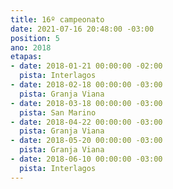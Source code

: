 ```yaml
---
title: 16º campeonato
date: 2021-07-16 20:48:00 -03:00
position: 5
ano: 2018
etapas:
- date: 2018-01-21 00:00:00 -02:00
  pista: Interlagos
- date: 2018-02-18 00:00:00 -03:00
  pista: Granja Viana
- date: 2018-03-18 00:00:00 -03:00
  pista: San Marino
- date: 2018-04-22 00:00:00 -03:00
  pista: Granja Viana
- date: 2018-05-20 00:00:00 -03:00
  pista: Granja Viana
- date: 2018-06-10 00:00:00 -03:00
  pista: Interlagos
---
```


